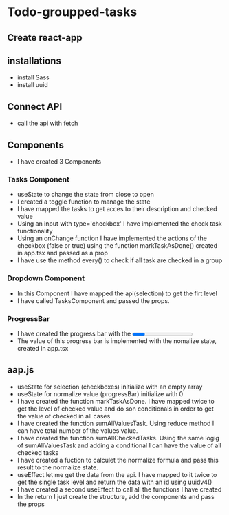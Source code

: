 # Todo-groupped-tasks

## Create react-app

## installations
- install Sass
- install uuid

## Connect API
- call the api with fetch

## Components 
- I have created 3 Components
### Tasks Component
- useState to change the state from close to open
- I created a toggle function to manage the state
- I have mapped the tasks to get acces to their description and checked value
- Using an input with type='checkbox' I have implemented the check task functionality
- Using an onChange function I have implemented the actions of the checkbox (false or true) using the function markTaskAsDone() created in app.tsx and passed as a prop
- I have use the method every() to check if all task are checked in a group
### Dropdown Component
- In this Component I have mapped the api(selection) to get the firt level
- I have called TasksComponent and passed the props.
### ProgressBar
- I have created the progress bar with the <progress> tag
- The value of this progress bar is implemented with the nomalize state, created in app.tsx
## aap.js 
- useState for selection (checkboxes) initialize with an empty array
- useState for normalize value (progressBar) initialize with 0
- I have created the function markTaskAsDone. I have mapped twice to get the level of checked value and do son conditionals in order to get the value of checked in all cases
- I have created the function sumAllValuesTask. Using reduce method I can have total number of the values value.
- I have created the function sumAllCheckedTasks. Using the same logig of sumAllValuesTask and adding a conditional I can have the value of all checked tasks
- I have created a fuction to calculet the normalize formula and pass this result to the normalize state.
- useEffect let me get the data from the api. I have mapped to it twice to get the single task level and return the data with an id using uuidv4()
- I have created a second useEffect to call all the functions I have created
- In the return I just create the structure, add the components and pass the props

